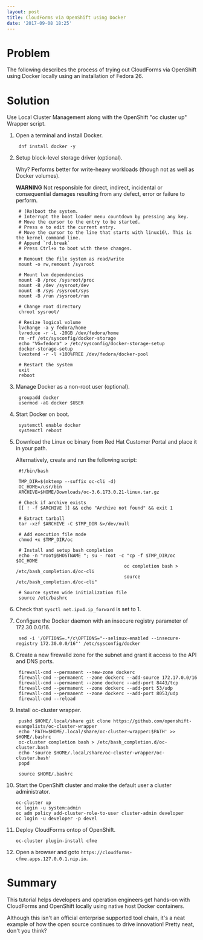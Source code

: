```yaml
---
layout: post
title: CloudForms via OpenShift using Docker
date: '2017-09-08 18:25'
---
```


# Problem

The following describes the process of trying out CloudForms via OpenShift using Docker locally using an installation of Fedora 26.

# Solution

Use Local Cluster Management along with the OpenShift "oc cluster up" Wrapper script.

1. Open a terminal and install Docker.

        dnf install docker -y

2. Setup block-level storage driver (optional).

   Why? Performs better for write-heavy workloads (though not as well as Docker volumes).

   **WARNING** Not responsible for direct, indirect, incidental or consequential damages resulting from any defect, error or failure to perform.

        # (Re)boot the system.
        # Interrupt the boot loader menu countdown by pressing any key.
        # Move the cursor to the entry to be started.
        # Press e to edit the current entry.
        # Move the cursor to the line that starts with linux16\. This is the kernel command line.
        # Append `rd.break`
        # Press Ctrl+x to boot with these changes.

        # Remount the file system as read/write
        mount -o rw,remount /sysroot

        # Mount lvm dependencies
        mount -B /proc /sysroot/proc
        mount -B /dev /sysroot/dev
        mount -B /sys /sysroot/sys
        mount -B /run /sysroot/run

        # Change root directory
        chroot sysroot/

        # Resize logical volume
        lvchange -a y fedora/home
        lvreduce -r -L -20GB /dev/fedora/home
        rm -rf /etc/sysconfig/docker-storage
        echo "VG=fedora" > /etc/sysconfig/docker-storage-setup
        docker-storage-setup
        lvextend -r -l +100%FREE /dev/fedora/docker-pool

        # Restart the system
        exit
        reboot

3. Manage Docker as a non-root user (optional).

        groupadd docker
        usermod -aG docker $USER

4. Start Docker on boot.

        systemctl enable docker
        systemctl reboot

5. Download the Linux oc binary from Red Hat Customer Portal and place it in your path.

   Alternatively, create and run the following script:

        #!/bin/bash

        TMP_DIR=$(mktemp --suffix oc-cli -d)
        OC_HOME=/usr/bin
        ARCHIVE=$HOME/Downloads/oc-3.6.173.0.21-linux.tar.gz

        # Check if archive exists
        [[ ! -f $ARCHIVE ]] && echo "Archive not found" && exit 1

        # Extract tarball
        tar -xzf $ARCHIVE -C $TMP_DIR &>/dev/null

        # Add execution file mode
        chmod +x $TMP_DIR/oc

        # Install and setup bash completion
        echo -n "root@$HOSTNAME "; su - root -c "cp -f $TMP_DIR/oc $OC_HOME
                                               oc completion bash > /etc/bash_completion.d/oc-cli
                                               source /etc/bash_completion.d/oc-cli"

        # Source system wide initialization file
        source /etc/bashrc

6. Check that `sysctl net.ipv4.ip_forward` is set to 1.

7. Configure the Docker daemon with an insecure registry parameter of 172.30.0.0/16.

        sed -i '/OPTIONS=.*/c\OPTIONS="--selinux-enabled --insecure-registry 172.30.0.0/16"' /etc/sysconfig/docker

8. Create a new firewalld zone for the subnet and grant it access to the API and DNS ports.

        firewall-cmd --permanent --new-zone dockerc
        firewall-cmd --permanent --zone dockerc --add-source 172.17.0.0/16
        firewall-cmd --permanent --zone dockerc --add-port 8443/tcp
        firewall-cmd --permanent --zone dockerc --add-port 53/udp
        firewall-cmd --permanent --zone dockerc --add-port 8053/udp
        firewall-cmd --reload

9. Install oc-cluster wrapper.

        pushd $HOME/.local/share git clone https://github.com/openshift-evangelists/oc-cluster-wrapper
        echo 'PATH=$HOME/.local/share/oc-cluster-wrapper:$PATH' >> $HOME/.bashrc
        oc-cluster completion bash > /etc/bash_completion.d/oc-cluster.bash
        echo 'source $HOME/.local/share/oc-cluster-wrapper/oc-cluster.bash'
        popd

        source $HOME/.bashrc

10. Start the OpenShift cluster and make the default user a cluster administrator.

        oc-cluster up
        oc login -u system:admin
        oc adm policy add-cluster-role-to-user cluster-admin developer
        oc login -u developer -p devel

11. Deploy CloudForms ontop of OpenShift.

        oc-cluster plugin-install cfme

12. Open a browser and goto `https://cloudforms-cfme.apps.127.0.0.1.nip.io`.

# Summary

This tutorial helps developers and operation engineers get hands-on with CloudForms and OpenShift locally using native host Docker containers.

Although this isn't an official enterprise supported tool chain, it's a neat example of how the open source continues to drive innovation! Pretty neat, don't you think?

[1]: https://github.com/openshift/origin/blob/master/docs/cluster_up_down.md#linux
[2]: https://github.com/openshift-evangelists/oc-cluster-wrapper
[3]: https://access.redhat.com/downloads/content/290
